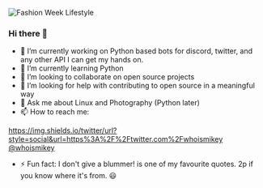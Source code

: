 ![Fashion Week Lifestyle](https://user-images.githubusercontent.com/13338176/93207900-8ee5ea00-f753-11ea-8c74-c28cbf3e2f81.png)

### Hi there 👋

- 🔭 I’m currently working on Python based bots for discord, twitter, and any other API I can get my hands on.
- 🌱 I’m currently learning Python
- 👯 I’m looking to collaborate on open source projects
- 🤔 I’m looking for help with contributing to open source in a meaningful way
- 💬 Ask me about Linux and Photography (Python later)
- 📫 How to reach me:
<!-- [@whoismikey](https://twitter.com/whoismikey) -->
https://img.shields.io/twitter/url?style=social&url=https%3A%2F%2Ftwitter.com%2Fwhoismikey
[@whoismikey](https://instagram.com/whoismikey)
- ⚡ Fun fact: I don't give a blummer! is one of my favourite quotes. 2p if you know where it's from. :smiley:

<!--
**mikeysan/mikeysan** is a ✨ _special_ ✨ repository because its `README.md` (this file) appears on your GitHub profile.

Here are some ideas to get you started:

- 🔭 I’m currently working on Python based bots for discord and twitter
- 🌱 I’m currently learning Python
- 👯 I’m looking to collaborate on open source
- 🤔 I’m looking for help with contributing to open source in a meaningful way
- 💬 Ask me about Linux and Photography
- 📫 How to reach me: ...
- ⚡ Fun fact: I don't give a blummer! is one of my favourite quotes. virtual 2p if you know where it's from :smiley:
-->
